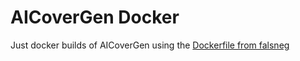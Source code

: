 # AICoverGen Docker

Just docker builds of AICoverGen using the [Dockerfile from falsneg](https://github.com/falsneg/AICoverGen/blob/main/Dockerfile) 
